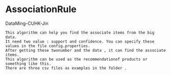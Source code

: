 # AssociationRule
DataMing-CUHK-Jin

    This algorithm can help you find the associate items from the big data.
    It need two value : support and confidence. You can specify these values in the file config.properties.
    After getting these twonumber and the data , it can find the associate items. 
    This algorithm can be used as the recommendationof products or something like this.
    There are three csv files as examples in the folder .
